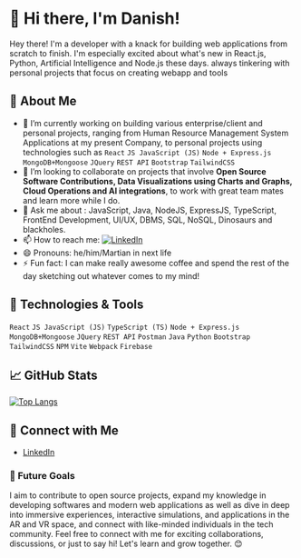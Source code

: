 # 👋 Hi there, I'm Danish!
Hey there! I'm a developer with a knack for building web applications from scratch to finish. I'm especially excited about what's new in  React.js, Python, Artificial Intelligence and Node.js these days.  always tinkering with personal projects that focus on creating webapp and tools
## 🚀 About Me

- 🔭 I’m currently working on building various enterprise/client and personal projects, ranging from Human Resource Management System Applications at my present Company, to personal projects using technologies such as  `React`  `JS JavaScript (JS)` `Node + Express.js` `MongoDB+Mongoose` `JQuery` `REST API`  `Bootstrap` `TailwindCSS`
- 🤝 I’m looking to collaborate on projects that involve **Open Source Software Contributions, Data Visualizations using Charts and Graphs, Cloud Operations and AI integrations**, to work with great team mates and learn more while I do.
- 💬 Ask me about : JavaScript, Java, NodeJS, ExpressJS, TypeScript, FrontEnd Development, UI/UX,  DBMS, SQL, NoSQL,  Dinosaurs and blackholes.
- 📫 How to reach me:
 [![LinkedIn](https://img.shields.io/badge/LinkedIn-Connect-blue?style=for-the-badge&logo=linkedin)](https://www.linkedin.com/in/abdul-danish-38b5942a7)
- 😄 Pronouns: he/him/Martian in next life
- ⚡ Fun fact: I can make really awesome coffee and spend the rest of the day sketching out whatever comes to my mind!

## 🔧 Technologies & Tools

 `React`  `JS JavaScript (JS)` `TypeScript (TS)` `Node + Express.js` `MongoDB+Mongoose` `JQuery` `REST API` `Postman` `Java` `Python` `Bootstrap` `TailwindCSS` `NPM` `Vite` `Webpack` `Firebase`

## 📈 GitHub Stats

[![Top Langs](https://github-readme-stats.vercel.app/api/top-langs/?username=danishofcodes&layout=compact)](https://github.com/danishofcodes/)

## 🤝 Connect with Me

- [LinkedIn](https://www.linkedin.com/in/abdul-danish-38b5942a7/)


### 🎯 Future Goals

I aim to contribute to open source projects, expand my knowledge in developing softwares and modern web applications as well as dive in deep into immersive experiences, interactive simulations, and applications in the AR and VR space, and connect with like-minded individuals in the tech community.
Feel free to connect with me for exciting collaborations, discussions, or just to say hi! Let's learn and grow together. 😊


<!---
danishofcodes/danishofcodes is a ✨ special ✨ repository because its `README.md` (this file) appears on your GitHub profile.
You can click the Preview link to take a look at your changes.
--->
